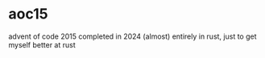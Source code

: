 # aoc15
advent of code 2015
completed in 2024
(almost) entirely in rust, just to get myself better at rust
